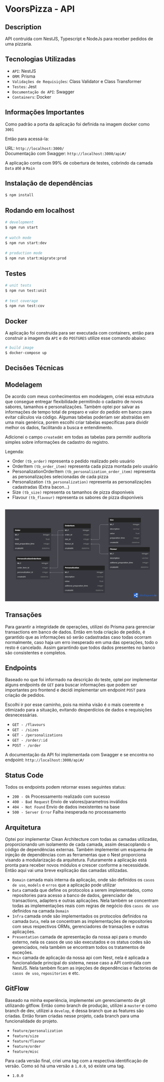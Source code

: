 # VoorsPizza - API

## Description

API contruída com NestJS, Typescript e NodeJs para receber pedidos de uma pizzaria.

## Tecnologias Utilizadas

- `API`: NestJS
- `ORM`: Prisma
- `Validações de Requisições`: Class Validator e Class Transformer
- `Testes`: Jest
- `Documentação de API`: Swagger
- `Containers`: Docker

## Informações Importantes

Como padrão a porta da aplicação foi definida na imagem docker como `3001`

Então para acessá-la:

URL: `http://localhost:3000/` \
Documentação com Swagger: `http://localhost:3000/api#/`

A aplicação conta com 99% de cobertura de testes, cobrindo da camada `Data` até a `Main`

## Instalação de dependências

```bash
$ npm install
```

## Rodando em localhost

```bash
# development
$ npm run start

# watch mode
$ npm run start:dev

# production mode
$ npm run start:migrate:prod
```

## Testes

```bash
# unit tests
$ npm run test:unit

# test coverage
$ npm run test:cov
```

## Docker

A aplicação foi construída para ser executada com containers, então para construir a imagem da `API` e do `POSTGRES` utilize esse comando abaixo:

```bash
# build image
$ docker-compose up
```

## Decisões Técnicas

## Modelagem

De acordo com meus conhecimentos em modelagem, criei essa estrutura que consegue entregar flexibilidade permitindo o cadastro de novos sabores, tamanhos e personalizações. Também optei por salvar as informações de tempo total de preparo e valor do pedido em banco para evitar cálculos via código. Algumas tabelas poderiam ser abstraídas em uma mais genèrica, porém escolhi criar tabelas específicas para dividir melhor os dados, facilitando a busca e entendimento.

Adicionei o campo `createdAt` em todas as tabelas para permitir auditoria simples sobre informações de cadastro do registro.

Legenda:

- Order `(tb_order)`
  representa o pedido realizado pelo usuário
- OrderItem `(tb_order_item)`
  representa cada pizza montada pelo usuário
- PersonalizationOrderItem `(tb_personalization_order_item)`
  representa as personalizações selecionadas de cada pizza
- Personalization `(tb_personalization)`
  representa as personalizações cadastradas (Extra bacon...)
- Size `(tb_size)`
  representa os tamanhos de pizza disponíveis
- Flavour `(tb_flavour)`
  representa os sabores de pizza disponíveis

&nbsp;&nbsp;![Database Diagram](./db-diagram.png)

## Transações

Para garantir a integridade de operações, utilizei do Prisma para gerenciar transactions em banco de dados. Então em toda criação de pedido, é garantido que as informações só serão cadastradas caso todas ocorram normalmente, caso haja um erro inesperado em uma das operações, todo o resto é cancelado. Assim garantindo que todos dados presentes no banco são consistentes e completos.

## Endpoints

Baseado no que foi informado na descrição do teste, optei por implementar alguns endpoints de `GET` para buscar informações que podem ser importantes pro frontend e decidi implementar um endpoint `POST` para criação de pedidos.

Escolhi ir por esse caminho, pois na minha visão é o mais coerente e otimizado para a situação, evitando desperdícios de dados e requisições desnecessárias.

- `GET - /flavours`
- `GET - /sizes`
- `GET - /personalizations`
- `GET - /order/:id`
- `POST - /order`

A documentação da API foi implementada com Swagger e se encontra no endpoint: `http://localhost:3000/api#/`

## Status Code

Todos os endpoints podem retornar esses seguintes status:

- `200 - Ok`
  Processamento realizado com sucesso
- `400 - Bad Request`
  Envio de valores/parametros inválidos
- `404 - Not Found`
  Envio de dados inexistentes na base
- `500 - Server Error`
  Falha inesperada no processamento

## Arquitetura

Optei por implementar Clean Architecture com todas as camadas utilizadas, proporcionando um isolamento de cada camada, assim desacoplando o código de dependências externas. Também implementei um esquema de injeção de dependências com as ferramentas que o Nest proporciona visando a modularização da arquitetura. Futuramente a aplicação está pronta para receber novos módulos e crescer conforme a necessidade. Então aqui vai uma breve explicação das camadas utilizadas.

- `Domain`
  camada mais interna da aplicação, onde são definidos os `casos de uso`, `models` e `erros` que a aplicação pode utilizar
- `Data`
  camada que define os protocolos a serem implementados, como repositories para acesso a banco de dados, gerenciador de transactions, adapters e outras aplicações. Nela também se concentram todas as implementações reais com regras de negócio dos `casos de uso` definidos na camada `Domain`
- `Infra`
  camada onde são implementados os protocolos definidos na camada `Data`, nela se concentram as implementações de repositories com seus respectivos ORMs, gerenciadores de transações e outras aplicações.
- `Presentation`
  camada de apresentação da nossa api para o mundo externo, nela os casos de uso são executados e os status codes são gerenciados, nela também se encontram todos os tratamentos de exceções.
- `Main`
  camada de aplicação da nossa api com Nest, nela é aplicada a funcionalidade principal do sistema, nesse caso a API contruída com NestJS. Nela também ficam as injeções de dependências e factories de `casos de uso`, `repositories` e etc.

## GitFlow

Baseado na minha experiência, implementei um gerenciamento de git utilizando gitflow. Então como branch de produção, utilizei a `master` e como branch de dev, utilizei a `develop`, é dessa branch que as features são criadas. Então foram criadas nesse projeto, cada branch para uma funcionalidade do projeto.

- `feature/personalization`
- `feature/size`
- `feature/flavour`
- `feature/order`
- `feature/misc`

Para cada versão final, criei uma tag com a respectiva identificação de versão. Como só há uma versão a `1.0.0`, só existe uma tag.

- `1.0.0`
